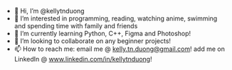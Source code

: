 - 👋 Hi, I’m @kellytnduong
- 👀 I’m interested in programming, reading, watching anime, swimming and spending time with family and friends
- 🌱 I’m currently learning Python, C++, Figma and Photoshop!
- 💞️ I’m looking to collaborate on any beginner projects!
- 📫 How to reach me: 
     email me @ kelly.tn.duong@gmail.com!
     add me on LinkedIn @ www.linkedin.com/in/kellytnduong!
